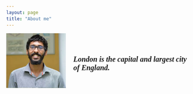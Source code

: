 ```yaml
---
layout: page
title: "About me"
---
```


<!DOCTYPE html>
<html>
  <head>
    <title>The title of the document</title>
    <style>
      .container {
        display: flex;
        align-items: center;
        justify-content: center
      }
      img {
        max-width: 100%
      }
      .image {
        flex-basis: 40%;
        order; 2;
      }
      .text {
        font-size: 20px;
        padding-left: 20px;
        font: italic 10px "Fira Sans", serif;
      }

   </style>
  </head>
  <body>
    <div class="container">
      <div class="image">
       <img src="pic.jpg"> 
      </div>
      <div class="text">
        <h1>London is the capital and largest city of England.</h1>
      </div>
    </div>
  </body>
</html>
